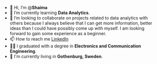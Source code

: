 - 👋 Hi, I’m @**Shaima**
- 🌱 I’m currently learning **Data Analytics**.
- 💞️ I’m looking to collaborate on projects related to data analytics with others because I always believe that I can get more information, better ideas than I could have    possibly come up with myself. I am looking forward to gain some experience as a beginner.
- 📫 How to reach me [LinkedIn](https://www.linkedin.com/in/shaima-asharaf/)
- 🧑‍🎓 I graduated with a degree in **Electronics and Communication Engineering**.
- 🚩 I'm currently living in **Gothenburg, Sweden**.

<!---
ShaimaAsharaf/ShaimaAsharaf is a ✨ special ✨ repository because its `README.md` (this file) appears on your GitHub profile.
You can click the Preview link to take a look at your changes.
--->

